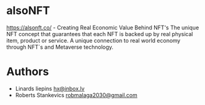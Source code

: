# alsoNFT
https://alsonft.co/ - Creating Real Economic Value Behind NFT's The unique NFT concept that guarantees that each NFT is backed up by real physical item, product or service. A unique connection to real world economy through NFT´s and Metaverse technology. 

# Authors
 - Linards liepins <hx@inbox.lv>
 - Roberts Stankevics <robmalaga2030@gmail.com>
